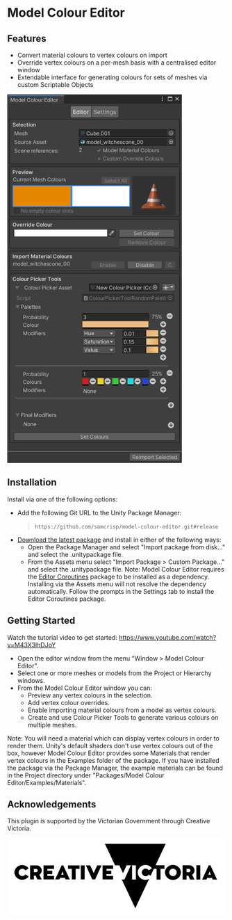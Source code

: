 # Model Colour Editor
## Features
- Convert material colours to vertex colours on import
- Override vertex colours on a per-mesh basis with a centralised editor window
- Extendable interface for generating colours for sets of meshes via custom Scriptable Objects

![](Media/screenshot.png)

## Installation
Install via one of the following options:
- Add the following Git URL to the Unity Package Manager:
  >```https://github.com/samcrisp/model-colour-editor.git#release```
- [Download the latest package](https://github.com/samcrisp/model-colour-editor/releases/latest) and install in either of the following ways:
  - Open the Package Manager and select "Import package from disk..." and select the .unitypackage file.
  - From the Assets menu select "Import Package > Custom Package..." and select the .unitypackage file. Note: Model Colour Editor requires the [Editor Coroutines](https://docs.unity3d.com/Packages/com.unity.editorcoroutines@1.0/manual/index.html) package to be installed as a dependency. Installing via the Assets menu will not resolve the dependency automatically. Follow the prompts in the Settings tab to install the Editor Coroutines package.

## Getting Started
Watch the tutorial video to get started: https://www.youtube.com/watch?v=M43X3IhDJoY

- Open the editor window from the menu "Window > Model Colour Editor".
- Select one or more meshes or models from the Project or Hierarchy windows.
- From the Model Colour Editor window you can:
  - Preview any vertex colours in the selection.
  - Add vertex colour overrides.
  - Enable importing material colours from a model as vertex colours.
  - Create and use Colour Picker Tools to generate various colours on multiple meshes.

Note: You will need a material which can display vertex colours in order to render them. Unity's default shaders don't use vertex colours out of the box, however Model Colour Editor provides some Materials that render vertex colours in the Examples folder of the package. If you have installed the package via the Package Manager, the example materials can be found in the Project directory under "Packages/Model Colour Editor/Examples/Materials".

## Acknowledgements
This plugin is supported by the Victorian Government through Creative Victoria.

![](Media/CreativeVictoriaLogo_lores.jpg)